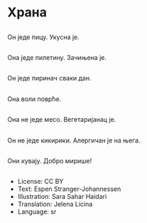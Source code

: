 # Храна

##
Он једе пицу. Укусна је.

##
Она једе пилетину. Зачињена је.

##
Он једе пиринач сваки дан.

##
Она воли поврће.

##
Она не једе месо. Вегетаријанац је.

##
Он не једе кикирики. Алергичан је на њега.

##
Они кувају. Добро мирише!

##
* License: CC BY
* Text: Espen Stranger-Johannessen
* Illustration: Sara Sahar Haidari
* Translation: Jelena Licina
* Language: sr
